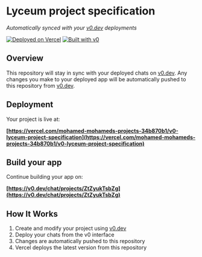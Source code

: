 # Lyceum project specification

*Automatically synced with your [v0.dev](https://v0.dev) deployments*

[![Deployed on Vercel](https://img.shields.io/badge/Deployed%20on-Vercel-black?style=for-the-badge&logo=vercel)](https://vercel.com/mohamed-mohameds-projects-34b870b1/v0-lyceum-project-specification)
[![Built with v0](https://img.shields.io/badge/Built%20with-v0.dev-black?style=for-the-badge)](https://v0.dev/chat/projects/ZtZyukTsbZg)

## Overview

This repository will stay in sync with your deployed chats on [v0.dev](https://v0.dev).
Any changes you make to your deployed app will be automatically pushed to this repository from [v0.dev](https://v0.dev).

## Deployment

Your project is live at:

**[https://vercel.com/mohamed-mohameds-projects-34b870b1/v0-lyceum-project-specification](https://vercel.com/mohamed-mohameds-projects-34b870b1/v0-lyceum-project-specification)**

## Build your app

Continue building your app on:

**[https://v0.dev/chat/projects/ZtZyukTsbZg](https://v0.dev/chat/projects/ZtZyukTsbZg)**

## How It Works

1. Create and modify your project using [v0.dev](https://v0.dev)
2. Deploy your chats from the v0 interface
3. Changes are automatically pushed to this repository
4. Vercel deploys the latest version from this repository
